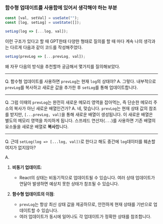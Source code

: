 ### 함수형 업데이트를 사용함에 있어서 생각해야 하는 부분

```js
const [val, setVal] = useSate("");
const [log, setLog] = useState([]);

setLog(log => [...log, val]);
```

이런 구조가 있다고 할 때 GPT한태 다양한 형태로 질의를 할 때 마다 계속 나의 생각과는 다르게 다음과 같이 코드를 작성해주었다.

```js
setLog(prevLog => [...prevLog, val]);
```

왜 자꾸 다음의 방식을 추천할까 궁금해서 몇가지를 질의해보았다.

--- 

Q. 함수형 업데이트를 사용하면 `prevLog`는 현재 `log`의 상태야?
A. 그렇다. 내부적으로 `prevLog`를 복사하고 새로운 값을 추가한 후 `setLog`를 통해 업데이트합니다.

---

Q. 그럼 이때의 `prevLog`는 완전히 새로운 메모리 영역을 잡아먹는, 즉 단순한 메모리 주소의 복사가 아닌 새로운 배열인건가?
A. 네, 맞습니다. `prevLog`는 현재 상태 값의 참조를 받지만, `[...prevLog, val]`을 통해 새로운 배열이 생성됩니다. 이 새로운 배열은 별도의 메모리 영역을 차지하게 됩니다. 스프레드 연산자(`...`)를 사용하면 기존 배열의 요소들을 새로운 배열로 **복사**합니다.

---

Q. 근데 `setLog(log => [...log, val])`로 한다고 해도 중간에 `log`데이터를 훼손할 여지가 없지않아?

A.
1. **비동기 업데이트**:
    
    - React의 상태는 비동기적으로 업데이트될 수 있습니다. 여러 상태 업데이트가 연달아 발생하면 예상치 못한 상태가 참조될 수 있습니다.
2. **함수형 업데이트의 이점**:
    
    - `prevLog`는 항상 최신 상태 값을 제공하므로, 안전하게 현재 상태를 기반으로 업데이트할 수 있습니다.
    - 여러 업데이트가 동시에 일어나도 각 업데이트가 정확한 상태를 참조합니다.

